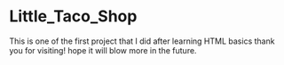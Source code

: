 # Little_Taco_Shop
This is one of the first project that I did after learning HTML basics thank you for visiting!
hope it will blow more in the future.
